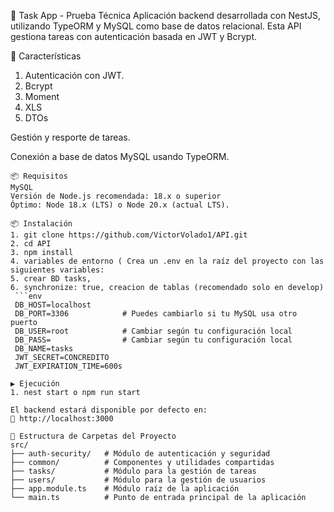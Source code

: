 📝 Task App - Prueba Técnica
Aplicación backend desarrollada con NestJS, utilizando TypeORM y MySQL como base de datos relacional. Esta API gestiona tareas con autenticación basada en JWT y Bcrypt.

🚀 Características
1. Autenticación con JWT.
2. Bcrypt
3. Moment
4. XLS
5. DTOs
   
Gestión y resporte de tareas.

Conexión a base de datos MySQL usando TypeORM.

 ```env
📦 Requisitos
MySQL
Versión de Node.js recomendada: 18.x o superior
Óptimo: Node 18.x (LTS) o Node 20.x (actual LTS).

📦 Instalación
1. git clone https://github.com/VictorVolado1/API.git
2. cd API
3. npm install
4. variables de entorno ( Crea un .env en la raíz del proyecto con las siguientes variables:
5. crear BD tasks,
6. synchronize: true, creacion de tablas (recomendado solo en develop)
  ```env
  DB_HOST=localhost
  DB_PORT=3306            # Puedes cambiarlo si tu MySQL usa otro puerto
  DB_USER=root            # Cambiar según tu configuración local
  DB_PASS=                # Cambiar según tu configuración local
  DB_NAME=tasks
  JWT_SECRET=CONCREDITO
  JWT_EXPIRATION_TIME=600s

▶️ Ejecución
1. nest start o npm run start

El backend estará disponible por defecto en:
📍 http://localhost:3000

📁 Estructura de Carpetas del Proyecto
src/
├── auth-security/   # Módulo de autenticación y seguridad
├── common/          # Componentes y utilidades compartidas
├── tasks/           # Módulo para la gestión de tareas
├── users/           # Módulo para la gestión de usuarios
├── app.module.ts    # Módulo raíz de la aplicación
└── main.ts          # Punto de entrada principal de la aplicación
